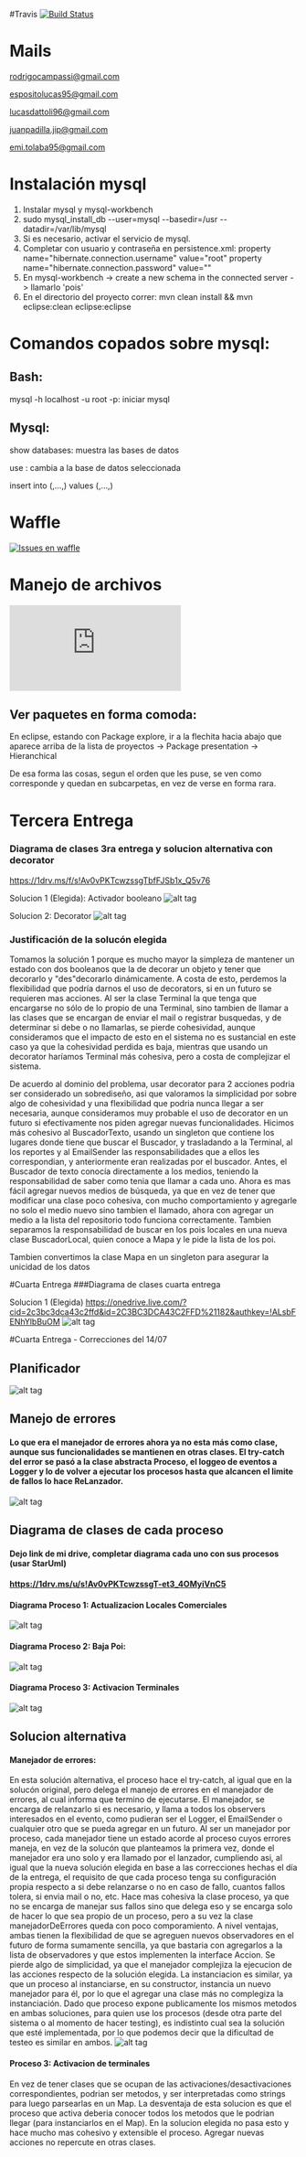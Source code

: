 #Travis 
[![Build Status](https://travis-ci.com/dds-utn/2016-jm-group-07.svg?token=WZANzTsTpqeJqzz5zjW8&branch=master)](https://travis-ci.com/dds-utn/2016-jm-group-07)


# Mails


rodrigocampassi@gmail.com

espositolucas95@gmail.com

lucasdattoli96@gmail.com

juanpadilla.jip@gmail.com

emi.tolaba95@gmail.com

# Instalación mysql
1. Instalar mysql y mysql-workbench
2. sudo mysql_install_db --user=mysql --basedir=/usr --datadir=/var/lib/mysql
3. Si es necesario, activar el servicio de mysql.
4. Completar con usuario y contraseña en persistence.xml:
            property name="hibernate.connection.username" value="root"
            property name="hibernate.connection.password" value=""
5. En mysql-workbench -> create a new schema in the connected server -> llamarlo 'pois'
6. En el directorio del proyecto correr: mvn clean install && mvn eclipse:clean eclipse:eclipse

# Comandos copados sobre mysql:
## Bash:
mysql -h localhost -u root -p: iniciar mysql

## Mysql:
show databases: muestra las bases de datos

use <database>: cambia a la base de datos seleccionada

insert into <table> (<param1>,…,<paramn>) values (<value1>,…,<valuen>)

# Waffle
[![Issues en waffle](https://waffle.io/dds-utn/2016-jm-group-07)](https://waffle.io/dds-utn/2016-jm-group-07)

# Manejo de archivos
[![Libreria externa para manejar archivos](https://commons.apache.org/proper/commons-io/javadocs/api-2.4/org/apache/commons/io/FileUtils.html)](https://commons.apache.org/proper/commons-io/javadocs/api-2.4/org/apache/commons/io/FileUtils.html)

## Ver paquetes en forma comoda:
En eclipse, estando con Package explore, ir a la flechita hacia abajo que aparece arriba de la lista de proyectos -> Package presentation -> Hieranchical

De esa forma las cosas, segun el orden que les puse, se ven como corresponde y quedan en subcarpetas, en vez de verse en forma rara.

# Tercera Entrega
### Diagrama de clases 3ra entrega y solucion alternativa con decorator
https://1drv.ms/f/s!Av0vPKTcwzssgTbfFJSb1x_Q5v76

Solucion 1 (Elegida): Activador booleano
![alt tag](http://i.imgur.com/yldpNMD.jpg)

Solucion 2: Decorator
![alt tag](http://i.imgur.com/oVeHxGi.jpg)


### Justificación de la solucón elegida
Tomamos la solución 1 porque es mucho mayor la simpleza de mantener un estado con dos booleanos que la de decorar un objeto y tener que decorarlo y "des"decorarlo dinámicamente.
A costa de esto, perdemos la flexibilidad que podría darnos el uso de decorators, si en un futuro se requieren mas acciones. Al ser la clase Terminal la que tenga que encargarse no sólo de lo propio de una Terminal, sino tambien de llamar a las clases que se encargan de enviar el mail o registrar busquedas, y de determinar si debe o no llamarlas, se pierde cohesividad, aunque consideramos que el impacto de esto en el sistema no es sustancial en este caso ya que la cohesividad perdida es baja, mientras que usando un decorator haríamos Terminal más cohesiva, pero a costa de complejizar el sistema. 

De acuerdo al dominio del problema, usar decorator para 2 acciones podria ser considerado un sobrediseño, asi que valoramos la simplicidad por sobre algo de cohesividad y una flexibilidad que podria nunca llegar a ser necesaria, aunque consideramos muy probable el uso de decorator en un futuro si efectivamente nos piden agregar nuevas funcionalidades.
Hicimos más cohesivo al BuscadorTexto, usando un singleton que contiene los lugares donde tiene que buscar el Buscador, y trasladando a la Terminal, al los reportes y al EmailSender las responsabilidades que a ellos les correspondian, y anteriormente eran realizadas por el buscador. Antes, el Buscador de texto conocía directamente a los medios, teniendo la responsabilidad de saber como tenia que llamar a cada uno. Ahora es mas fácil agregar nuevos medios de búsqueda, ya que en vez de tener que modificar una clase poco cohesiva, con mucho comportamiento y agregarle no solo el medio nuevo sino tambien el llamado, ahora con agregar un medio a la lista del repositorio todo funciona correctamente.
Tambien separamos la responsabilidad de buscar en los pois locales en una nueva clase BuscadorLocal, quien conoce a Mapa y le pide la lista de los poi.

Tambien convertimos la clase Mapa en un singleton para asegurar la unicidad de los datos


#Cuarta Entrega
###Diagrama de clases cuarta entrega

Solucion 1 (Elegida)
https://onedrive.live.com/?cid=2c3bc3dca43c2ffd&id=2C3BC3DCA43C2FFD%21182&authkey=!ALsbFENhYlbBuOM
![alt tag]()





#Cuarta Entrega - Correcciones del 14/07
## Planificador
![alt tag](http://i.imgur.com/9u9HqJu.jpg)

## Manejo de errores
#### Lo que era el manejador de errores ahora ya no esta más como clase, aunque sus funcionalidades se mantienen en otras clases. El try-catch del error se pasó a la clase abstracta Proceso, el loggeo de eventos a Logger y lo de volver a ejecutar los procesos hasta que alcancen el limite de fallos lo hace ReLanzador.
![alt tag](http://i.imgur.com/vKW7HSo.jpg)

## Diagrama de clases de cada proceso
#### Dejo link de mi drive, completar diagrama cada uno con sus procesos (usar StarUml)
#### https://1drv.ms/u/s!Av0vPKTcwzssgT-et3_4OMyiVnC5

#### Diagrama Proceso 1: Actualizacion Locales Comerciales
![alt tag](http://puu.sh/q10VL/66bd877992.png)

#### Diagrama Proceso 2: Baja Poi:
![alt tag](http://i.imgur.com/ybVwg7n.jpg)

#### Diagrama Proceso 3: Activacion Terminales
![alt tag](http://i.imgur.com/hNn2fi5.jpg)

## Solucion alternativa 
#### Manejador de errores:
En esta solución alternativa, el proceso hace el try-catch, al igual que en la solucón original, pero delega el manejo de errores en el manejador de errores, al cual informa que termino de ejecutarse. El manejador, se encarga de relanzarlo si es necesario, y llama a todos los observers interesados en el evento, como pudieran ser el Logger, el EmailSender o cualquier otro que se pueda agregar en un futuro. Al ser un manejador por proceso, cada manejador tiene un estado acorde al proceso cuyos errores maneja, en vez de la solucón que planteamos la primera vez, donde el manejador era uno solo y era llamado por el lanzador, cumpliendo asi, al igual que la nueva solución elegida en base a las correcciones hechas el día de la entrega, el requisito de que cada proceso tenga su configuración propia respecto a si debe relanzarse o no en caso de fallo, cuantos fallos tolera, si envia mail o no, etc.
Hace mas cohesiva la clase proceso, ya que no se encarga de manejar sus fallos sino que delega eso y se encarga solo de hacer lo que sea propio de un proceso, pero a su vez la clase manejadorDeErrores queda con poco comporamiento. A nivel ventajas, ambas tienen la flexibilidad de que se agreguen nuevos observadores en el futuro de forma sumamente sencilla, ya que bastaria con agregarlos a la lista de observadores y que estos implementen la interface Accion. Se pierde algo de simplicidad, ya que el manejador complejiza la ejecucion de las acciones respecto de la solución elegida. La instanciacion es similar, ya que un proceso al instanciarse, en su constructor, instancia un nuevo manejador para él, por lo que el agregar una clase más no complegiza la instanciación. Dado que proceso expone publicamente los mismos metodos en ambas soluciones, para quien use los procesos (desde otra parte del sistema o al momento de hacer testing), es indistinto cual sea la solución que esté implementada, por lo que podemos decir que la dificultad de testeo es similar en ambos.
![alt tag](http://i.imgur.com/RpvT5QA.jpg)

#### Proceso 3: Activacion de terminales
En vez de tener clases que se ocupan de las activaciones/desactivaciones correspondientes, podrian ser metodos, y ser interpretadas como strings para luego parsearlas en un Map. 
La desventaja de esta solucion es que el proceso que activa deberia conocer todos los metodos que le podrian llegar (para instanciarlos en el Map). 
En la solucion elegida no pasa esto y hace mucho mas cohesivo y extensible el proceso. Agregar nuevas acciones no repercute en otras clases.
